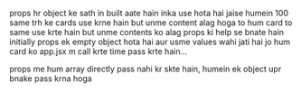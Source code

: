 props hr object ke sath in built aate hain
inka use hota hai jaise humein 100 same trh ke cards use krne hain but unme content alag hoga to hum card to same use krte hain but unme contents ko alag props ki help se bnate hain
initially props ek empty object hota hai aur usme values wahi jati hai jo hum card ko app.jsx m call krte time pass krte hain...

props me hum array directly pass nahi kr skte hain, humein ek object upr bnake pass krna hoga 